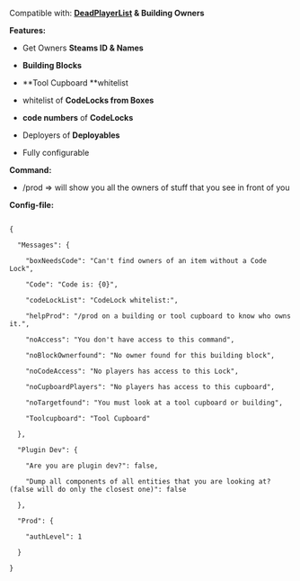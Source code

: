 Compatible with: **[DeadPlayerList](http://oxidemod.org/resources/deadplayerlist.696/) & **Building Owners****

**Features:**

- Get Owners **Steams ID & Names**

- **Building Blocks**

- **Tool Cupboard **whitelist

- whitelist of **CodeLocks from Boxes**

- **code numbers** of **CodeLocks**

- Deployers of **Deployables**

- Fully configurable

**Command:**
- /prod => will show you all the owners of stuff that you see in front of you

**Config-file:**

````

{

  "Messages": {

    "boxNeedsCode": "Can't find owners of an item without a Code Lock",

    "Code": "Code is: {0}",

    "codeLockList": "CodeLock whitelist:",

    "helpProd": "/prod on a building or tool cupboard to know who owns it.",

    "noAccess": "You don't have access to this command",

    "noBlockOwnerfound": "No owner found for this building block",

    "noCodeAccess": "No players has access to this Lock",

    "noCupboardPlayers": "No players has access to this cupboard",

    "noTargetfound": "You must look at a tool cupboard or building",

    "Toolcupboard": "Tool Cupboard"

  },

  "Plugin Dev": {

    "Are you are plugin dev?": false,

    "Dump all components of all entities that you are looking at? (false will do only the closest one)": false

  },

  "Prod": {

    "authLevel": 1

  }

}

 
````